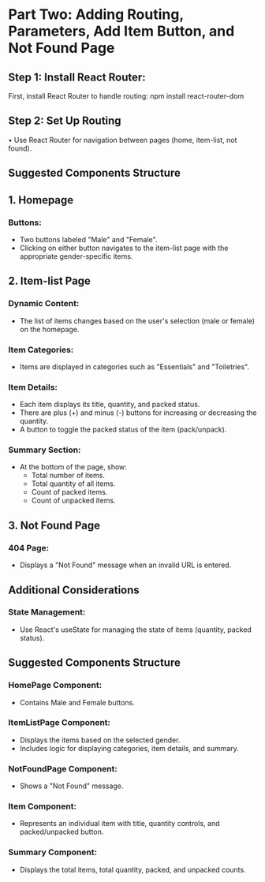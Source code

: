 
# Part Two: Adding Routing, Parameters, Add Item Button, and Not Found Page

## Step 1: Install React Router:

First, install React Router to handle routing:
npm install react-router-dom

## Step 2: Set Up Routing

• Use React Router for navigation between pages (home, item-list, not found).

## Suggested Components Structure

## 1. Homepage

### Buttons:

- Two buttons labeled "Male" and "Female".
- Clicking on either button navigates to the item-list page with the appropriate gender-specific items.

## 2. Item-list Page

### Dynamic Content:

- The list of items changes based on the user's selection (male or female) on the homepage.

### Item Categories:

- Items are displayed in categories such as "Essentials" and "Toiletries".

### Item Details:

- Each item displays its title, quantity, and packed status.
- There are plus (+) and minus (-) buttons for increasing or decreasing the quantity.
- A button to toggle the packed status of the item (pack/unpack).

### Summary Section:

- At the bottom of the page, show:
  - Total number of items.
  - Total quantity of all items.
  - Count of packed items.
  - Count of unpacked items.

## 3. Not Found Page

### 404 Page:

- Displays a "Not Found" message when an invalid URL is entered.

## Additional Considerations

### State Management:

- Use React's useState for managing the state of items (quantity, packed status).

## Suggested Components Structure

### HomePage Component:

- Contains Male and Female buttons.

### ItemListPage Component:

- Displays the items based on the selected gender.
- Includes logic for displaying categories, item details, and summary.

### NotFoundPage Component:

- Shows a "Not Found" message.

### Item Component:

- Represents an individual item with title, quantity controls, and packed/unpacked button.

### Summary Component:

- Displays the total items, total quantity, packed, and unpacked counts.

